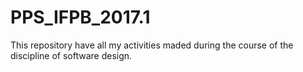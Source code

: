 # PPS_IFPB_2017.1

This repository have all my activities maded during the course of the discipline of software design.
